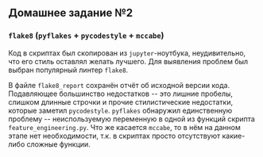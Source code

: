 ## Домашнее задание №2

### `flake8` (`pyflakes` + `pycodestyle` + `mccabe`)

Код в скриптах был скопирован из `jupyter`-ноутбука, неудивительно, что его стиль оставлял желать лучшего. Для выявления проблем был выбран популярный линтер `flake8`.

В файле `flake8_report` сохранён отчёт об исходной версии кода. Подавляющее большинство недостатков -- это лишние пробелы, слишком длинные строчки и прочие стилистические недостатки, которые заметил `pycodestyle`. `pyflakes` обнаружил единственную проблему -- неиспользуемую переменную в одной из функций скрипта `feature_engineering.py`. Что же касается `mccabe`, то в нём на данном этапе нет необходимости, т.к. в скриптах просто отсутствуют какие-либо сложные функции.
